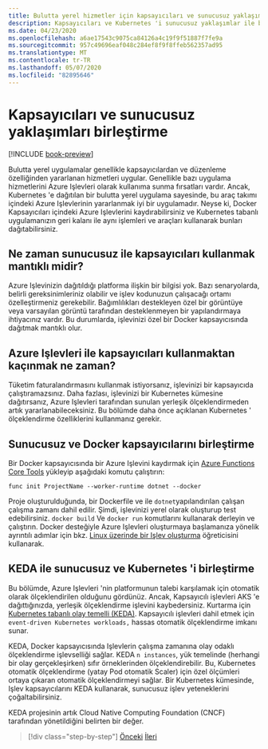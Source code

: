 ```yaml
---
title: Bulutta yerel hizmetler için kapsayıcıları ve sunucusuz yaklaşımları birleştirme
description: Kapsayıcıları ve Kubernetes 'i sunucusuz yaklaşımlar ile birleştirme
ms.date: 04/23/2020
ms.openlocfilehash: a6ae17543c9075ca84126a4c19f9f51887f7fe9a
ms.sourcegitcommit: 957c49696eaf048c284ef8f9f8ffeb562357ad95
ms.translationtype: MT
ms.contentlocale: tr-TR
ms.lasthandoff: 05/07/2020
ms.locfileid: "82895646"
---
```

# <a name="combining-containers-and-serverless-approaches"></a>Kapsayıcıları ve sunucusuz yaklaşımları birleştirme

[!INCLUDE [book-preview](../../../includes/book-preview.md)]

Bulutta yerel uygulamalar genellikle kapsayıcılardan ve düzenleme özelliğinden yararlanan hizmetleri uygular. Genellikle bazı uygulama hizmetlerini Azure Işlevleri olarak kullanıma sunma fırsatları vardır. Ancak, Kubernetes 'e dağıtılan bir bulutta yerel uygulama sayesinde, bu araç takımı içindeki Azure Işlevlerinin yararlanmak iyi bir uygulamadır. Neyse ki, Docker Kapsayıcıları içindeki Azure Işlevlerini kaydırabilirsiniz ve Kubernetes tabanlı uygulamanızın geri kalanı ile aynı işlemleri ve araçları kullanarak bunları dağıtabilirsiniz.

## <a name="when-does-it-make-sense-to-use-containers-with-serverless"></a>Ne zaman sunucusuz ile kapsayıcıları kullanmak mantıklı midir?

Azure Işlevinizin dağıtıldığı platforma ilişkin bir bilgisi yok. Bazı senaryolarda, belirli gereksinimleriniz olabilir ve işlev kodunuzun çalışacağı ortamı özelleştirmeniz gerekebilir. Bağımlılıkları destekleyen özel bir görüntüye veya varsayılan görüntü tarafından desteklenmeyen bir yapılandırmaya ihtiyacınız vardır. Bu durumlarda, işlevinizi özel bir Docker kapsayıcısında dağıtmak mantıklı olur.

## <a name="when-should-you-avoid-using-containers-with-azure-functions"></a>Azure Işlevleri ile kapsayıcıları kullanmaktan kaçınmak ne zaman?

Tüketim faturalandırmasını kullanmak istiyorsanız, işlevinizi bir kapsayıcıda çalıştıramazsınız. Daha fazlası, işlevinizi bir Kubernetes kümesine dağıtırsanız, Azure Işlevleri tarafından sunulan yerleşik ölçeklendirmeden artık yararlanabileceksiniz. Bu bölümde daha önce açıklanan Kubernetes ' ölçeklendirme özelliklerini kullanmanız gerekir.

## <a name="how-to-combine-serverless-and-docker-containers"></a>Sunucusuz ve Docker kapsayıcılarını birleştirme

Bir Docker kapsayıcısında bir Azure Işlevini kaydırmak için [Azure Functions Core Tools](https://github.com/Azure/azure-functions-core-tools) yükleyip aşağıdaki komutu çalıştırın:

```console
func init ProjectName --worker-runtime dotnet --docker
```

Proje oluşturulduğunda, bir Dockerfile ve ile `dotnet`yapılandırılan çalışan çalışma zamanı dahil edilir. Şimdi, işlevinizi yerel olarak oluşturup test edebilirsiniz. `docker build` Ve `docker run` komutlarını kullanarak derleyin ve çalıştırın. Docker desteğiyle Azure Işlevleri oluşturmaya başlamanıza yönelik ayrıntılı adımlar için bkz. [Linux üzerinde bir Işlev oluşturma](https://docs.microsoft.com/azure/azure-functions/functions-create-function-linux-custom-image) öğreticisini kullanarak.

## <a name="how-to-combine-serverless-and-kubernetes-with-keda"></a>KEDA ile sunucusuz ve Kubernetes 'i birleştirme

Bu bölümde, Azure Işlevleri 'nin platformunun talebi karşılamak için otomatik olarak ölçeklendirilen olduğunu gördünüz. Ancak, Kapsayıcılı işlevleri AKS 'e dağıttığınızda, yerleşik ölçeklendirme işlevini kaybedersiniz. Kurtarma için [Kubernetes tabanlı olay temelli (KEDA)](https://docs.microsoft.com/azure/azure-functions/functions-kubernetes-keda). Kapsayıcılı işlevleri dahil etmek için `event-driven Kubernetes workloads,` hassas otomatik ölçeklendirme imkanı sunar.

KEDA, Docker kapsayıcısında Işlevlerin çalışma zamanına olay odaklı ölçeklendirme işlevselliği sağlar. KEDA `n instances`, yük temelinde (herhangi bir olay gerçekleşirken) sıfır örneklerinden ölçeklendirebilir. Bu, Kubernetes otomatik ölçeklendirme (yatay Pod otomatik Scaler) için özel ölçümleri ortaya çıkaran otomatik ölçeklendirmeyi sağlar. Bir Kubernetes kümesinde, Işlev kapsayıcılarını KEDA kullanarak, sunucusuz işlev yeteneklerini çoğaltabilirsiniz.

KEDA projesinin artık Cloud Native Computing Foundation (CNCF) tarafından yönetildiğini belirten bir değer.

>[!div class="step-by-step"]
>[Önceki](leverage-serverless-functions.md)
>[İleri](deploy-containers-azure.md)
